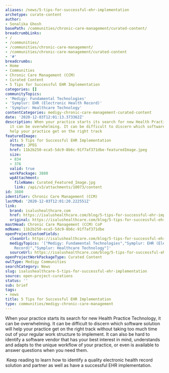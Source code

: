 ```yaml
---
aliases: /news/5-tips-for-successful-ehr-implementation
archetype: curate-content
author:
- Sonalika Ghosh
basePath: /communities/chronic-care-management/curated-content/
breadcrumbLinks:
- /
- /communities/
- /communities/chronic-care-management/
- /communities/chronic-care-management/curated-content
- '#'
breadcrumbs:
- Home
- Communities
- Chronic Care Management (CCM)
- Curated Content
- 5 Tips for Successful EHR Implementation
categories: []
communityTopics:
- 'Medigy: Fundamental Technologies'
- 'Symplur: EHR (Electronic Health Record)'
- 'Symplur: Healthcare Technology'
contentCategories: medigy-chronic-care-management-curated-content
date: '2020-12-03T12:01:13.373362Z'
description: When your practice starts its search for new Health Practice Technology,
  it can be overwhelming. It can be difficult to discern which software solution will
  help your practice get on the right track
featuredImage:
  alt: 5 Tips for Successful EHR Implementation
  format: JPEG
  href: 11b2b250-eca5-5dc9-8b6c-91f7af371dbe-featuredImage.jpeg
  size:
  - 834
  - 376
  valid: true
  workPackage: 3880
  wpAttachment:
    fileName: Curated_Featured_Image.jpg
    link: /api/v3/attachments/10073/content
id: 3880
identifier: Chronic Care Management (CCM)
lastMod: '2020-12-03T12:01:20.222551Z'
link:
  brand: isalushealthcare.com
  href: https://isalushealthcare.com/blog/5-tips-for-successful-ehr-implementation/
  original: https://isalushealthcare.com/blog/5-tips-for-successful-ehr-implementation/
mastHead: Chronic Care Management (CCM) CoP
mdName: 11b2b250-eca5-5dc9-8b6c-91f7af371dbe
openProjectCustomFields:
  cleanUrl: https://isalushealthcare.com/blog/5-tips-for-successful-ehr-implementation/
  medigyTopics: '["Medigy: Fundamental Technologies","Symplur: EHR (Electronic Health
    Record)","Symplur: Healthcare Technology"]'
  sourceUrl: https://isalushealthcare.com/blog/5-tips-for-successful-ehr-implementation/
openProjectWorkPackageType: Curated Content
owlType: Medigy Communities
searchCategory: News
slug: isalushealthcare-5-tips-for-successful-ehr-implementation
source: open-project-curations
status: ''
sub: brief
tags:
- news
title: 5 Tips for Successful EHR Implementation
type: communities/medigy-chronic-care-management
---
```


<p>When your practice starts its search for new Health Practice Technology, it can be overwhelming. It can be difficult to discern which software solution will help your practice get on the right track without taking too much time out of your regular work structure to implement. It can also be hard to identify a software vendor that has your best interest in mind, understands and adapts to the unique workflow of your practice, or even is available to answer questions when you need them.</p><p>&nbsp;Keep reading to learn how to identify a quality electronic health record solution and partner as well as have a successful&nbsp;EHR implementation.</p>